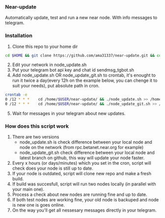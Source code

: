 ### Near-update
Automatically update, test and run a new near node.
With info messages to telegram.


### Installation
 1. Clone this repo to your home dir
```sh
cd $HOME && git clone https://github.com/ama31337/near-update.git && cd ./near-update && chmod +x ./*.sh
```
 2. Edit your network in node_update.sh
 3. Put your telegram bot api key and chat id sendmsg_tgbot.sh
 4. Add node_update.sh OR node_update_git.sh to crontab, it's enought to run it twice a day(every 12h on the example below, you can chenge it to suit your needs), put absolute path in cron.
```sh
crontab -e
0 /12 * * *    cd /home/$USER/near-update/ && ./node_update.sh >> /home/$USER/near-update/node_update.log
0 /12 * * *    cd /home/$USER/near-update/ && ./node_update_git.sh >> /home/$USER/near-update/node_update.log
```
 5. Wait for messages in your telegram about new updates.

### How does this script work
 1. There are two versions
    - node_update.sh is check difference between your local node and node on the network (from rpc.betanet.near.org for example)
    - node_update_git.sh check difference between your local node and latest branch on github, this way will update your node faster.
 2. Every x hours (or days/minutes) which you set in the cron, script will check does your node is still up to date.
 3. If your node is outdated, script will clone new repo and make a fresh build.
 4. If build was succesfull, script will run two nodes locally (in parallel with your main one).
 5. Process a check about new nodes are running fine and up to date.
 6. If both test nodes are working fine, your old node is backuped and node is new one is goes online.
 7. On the way you'll get all nessesary messages directly in your telegram.
